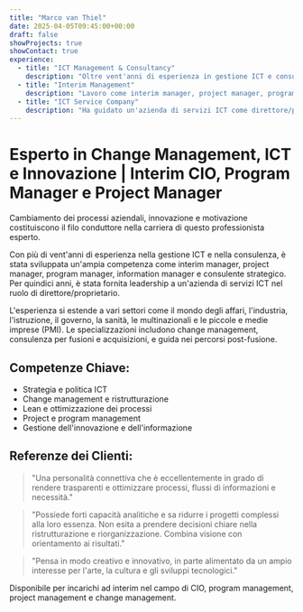 ```yaml
---
title: "Marco van Thiel"
date: 2025-04-05T09:45:00+00:00
draft: false
showProjects: true
showContact: true
experience:
  - title: "ICT Management & Consultancy"
    description: "Oltre vent'anni di esperienza in gestione ICT e consulenza"
  - title: "Interim Management"
    description: "Lavoro come interim manager, project manager, program manager, information manager e consulente strategico"
  - title: "ICT Service Company"
    description: "Ha guidato un'azienda di servizi ICT come direttore/proprietario per 10 anni"
---
```


# Esperto in Change Management, ICT e Innovazione | Interim CIO, Program Manager e Project Manager

Cambiamento dei processi aziendali, innovazione e motivazione costituiscono il filo conduttore nella carriera di questo professionista esperto.

Con più di vent'anni di esperienza nella gestione ICT e nella consulenza, è stata sviluppata un'ampia competenza come interim manager, project manager, program manager, information manager e consulente strategico. Per quindici anni, è stata fornita leadership a un'azienda di servizi ICT nel ruolo di direttore/proprietario.

L'esperienza si estende a vari settori come il mondo degli affari, l'industria, l'istruzione, il governo, la sanità, le multinazionali e le piccole e medie imprese (PMI). Le specializzazioni includono change management, consulenza per fusioni e acquisizioni, e guida nei percorsi post-fusione.

## Competenze Chiave:

* Strategia e politica ICT
* Change management e ristrutturazione
* Lean e ottimizzazione dei processi
* Project e program management
* Gestione dell'innovazione e dell'informazione

## Referenze dei Clienti:

> "Una personalità connettiva che è eccellentemente in grado di rendere trasparenti e ottimizzare processi, flussi di informazioni e necessità."

> "Possiede forti capacità analitiche e sa ridurre i progetti complessi alla loro essenza. Non esita a prendere decisioni chiare nella ristrutturazione e riorganizzazione. Combina visione con orientamento ai risultati."

> "Pensa in modo creativo e innovativo, in parte alimentato da un ampio interesse per l'arte, la cultura e gli sviluppi tecnologici."

Disponibile per incarichi ad interim nel campo di CIO, program management, project management e change management.
